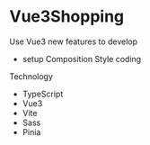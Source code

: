 # Vue3Shopping
Use Vue3 new features to develop

- setup Composition Style coding


Technology

- TypeScript
- Vue3
- Vite
- Sass
- Pinia
